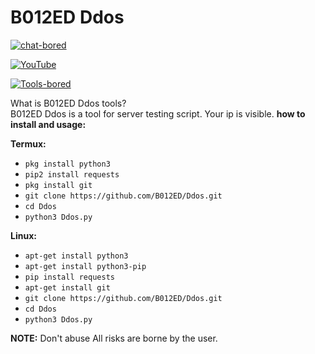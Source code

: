 # B012ED Ddos

[![chat-bored](https://img.shields.io/badge/endpoint?url=https://b012ed.github.io/chat-B012ED.json&style=?style=for-the-badge&logo=steam)](https://b012ed.github.io/chat.html)

[![YouTube](https://img.shields.io/badge/endpoint?url=https://b012ed.github.io/B012ED.json&style=?style=for-the-badge&logo=youtube)](https://www.youtube.com/channel/UCIqT1hHplli4XvJj7ZUEMzA) 

[![Tools-bored](https://img.shields.io/badge/endpoint?url=https://b012ed.github.io/B012ED-Tools.json&style=?style=for-the-badge&logo=appveyor)](https://www.studypool.com/notebank/search?notebank_qs=b012ed&notebank_qs_university=)

What is B012ED Ddos tools?<br>
B012ED Ddos is a tool for server testing script. Your ip is visible.
**how to install and usage:**

**Termux:**
* `pkg install python3`
* `pip2 install requests`
* `pkg install git`
* `git clone https://github.com/B012ED/Ddos.git`
* `cd Ddos`
* `python3 Ddos.py`

**Linux:**
* `apt-get install python3`
* `apt-get install python3-pip`
* `pip install requests`
* `apt-get install git`
* `git clone https://github.com/B012ED/Ddos.git`
* `cd Ddos`
* `python3 Ddos.py`

**NOTE:** Don't abuse All risks are borne by the user.
